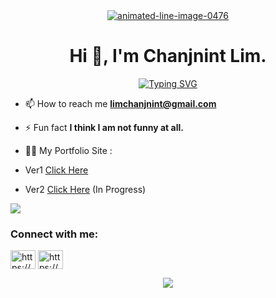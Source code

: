 
<div align="center">
  <a href="https://www.animatedimages.org/cat-lines-562.htm"><img src="https://www.animatedimages.org/data/media/562/animated-line-image-0476.gif" border="0" alt="animated-line-image-0476" /></a>
</div>
<h1 align="center">Hi 👋, I'm Chanjnint Lim.</h1>           
<p align="center">
  <a href="https://git.io/typing-svg"><img src="https://readme-typing-svg.herokuapp.com?size=15&duration=5807&color=6ABEFF&center=true&vCenter=true&lines=When+nothing+goes+right%2C+go+left.;You+can%E2%80%99t+blame+gravity+for+falling+in+love.;Take+the+risk+or+lose+the+chance.;If+you+want+it%2C+work+for+it.;Fall+seven+times%2C+stand+up+eight.;You+have+to+be+odd+to+be+number+one.;Stars+can%E2%80%99t+shine+without+darkness.;You+are+enough+just+as+you+are.;Impossible+is+for+the+unwilling.;And+so%2C+The+adventure+begin..." alt="Typing SVG" /></a>
</p>

- 📫 How to reach me **limchanjnint@gmail.com**

- ⚡ Fun fact **I think I am not funny at all.**

- 👨‍💻 My Portfolio Site :
- Ver1 <a href="https://chanjnint21.github.io/JnintChan/"> Click Here</a>
- Ver2 <a href="https://jnint-portfolio-v2.onrender.com/"> Click Here</a> (In Progress)

<img src="https://user-images.githubusercontent.com/73097560/115834477-dbab4500-a447-11eb-908a-139a6edaec5c.gif">

<h3 align="left">Connect with me:</h3>
<p align="left">
<a href="https://linkedin.com/in/https://www.linkedin.com/in/chanjnint-lim-b899ab204" target="blank"><img align="center" src="https://raw.githubusercontent.com/rahuldkjain/github-profile-readme-generator/master/src/images/icons/Social/linked-in-alt.svg" alt="https://www.linkedin.com/in/chanjnint-lim-b899ab204" height="30" width="40" /></a>
<a href="https://web.facebook.com/JnintChan21/" target="blank"><img align="center" src="https://raw.githubusercontent.com/rahuldkjain/github-profile-readme-generator/master/src/images/icons/Social/facebook.svg" alt="https://www.facebook.com/jnintchan.3" height="30" width="40" /></a>
</p>

<div align="center">
  <img src="https://user-images.githubusercontent.com/73097560/115834477-dbab4500-a447-11eb-908a-139a6edaec5c.gif">  
</div>
